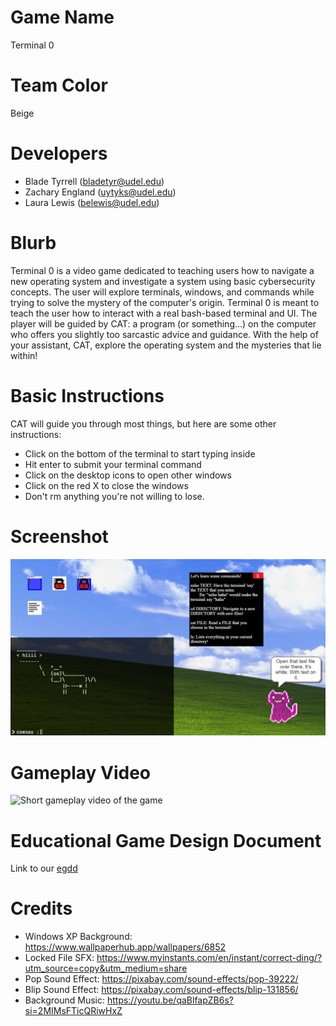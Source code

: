 # Game Name

Terminal 0

# Team Color

Beige

# Developers

-   Blade Tyrrell (bladetyr@udel.edu)
-   Zachary England (uytyks@udel.edu)
-   Laura Lewis (belewis@udel.edu)

# Blurb

Terminal 0 is a video game dedicated to teaching users how to navigate a new operating system and investigate a system using basic cybersecurity concepts. The user will explore terminals, windows, and commands while trying to solve the mystery of the computer's origin. Terminal 0 is meant to teach the user how to interact with a real bash-based terminal and UI. The player will be guided by CAT: a program (or something...) on the computer who offers you slightly too sarcastic advice and guidance. With the help of your assistant, CAT, explore the operating system and the mysteries that lie within!

# Basic Instructions

CAT will guide you through most things, but here are some other instructions:

-   Click on the bottom of the terminal to start typing inside
-   Hit enter to submit your terminal command
-   Click on the desktop icons to open other windows
-   Click on the red X to close the windows
-   Don't rm anything you're not willing to lose.

# Screenshot

![A screenshot of the game](assets/Capture.PNG)

# Gameplay Video

![Short gameplay video of the game](https://drive.google.com/file/d/1sTK4Yf55PwjRNaVS4bOryQoKGtSQ_wAp/view?usp=sharing)

# Educational Game Design Document

Link to our [egdd](docs/egdd.md)

# Credits

-   Windows XP Background: https://www.wallpaperhub.app/wallpapers/6852
-   Locked File SFX: https://www.myinstants.com/en/instant/correct-ding/?utm_source=copy&utm_medium=share
-   Pop Sound Effect: https://pixabay.com/sound-effects/pop-39222/
-   Blip Sound Effect: https://pixabay.com/sound-effects/blip-131856/
-   Background Music: https://youtu.be/qaBlfapZB6s?si=2MIMsFTicQRiwHxZ
